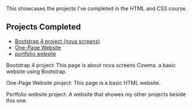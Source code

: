  This showcases the projects I've completed in the HTML and CSS course.

## Projects Completed

- [Bootstrap 4 project (nova screens)](https://github.com/khalilo91/MH-HTML-and-CSS/tree/main/bootstrap4_project)
- [One-Page Website](https://github.com/khalilo91/MH-HTML-and-CSS/tree/main/one-page-website)
- [portfolio website](https://khalilo91.github.io/Portfolio/)


Bootstrap 4 project:
This page is about nova screens Cinema. a basic website using Bootstrap.

One-Page Website project:
This page is a basic HTML website.

Portfolio website project:
A website that showes my other projects beside this one.
